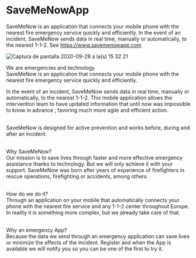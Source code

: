 # SaveMeNowApp
SaveMeNow is an application that connects your mobile phone with the nearest fire emergency service quickly and efficiently.  In the event of an incident, SaveMeNow sends data in real time, manually or automatically, to the nearest 1-1-2. See https://www.savemenowapp.com

![Captura de pantalla 2020-09-28 a la(s) 15 32 21](https://github.com/RescueSocialTech/SaveMeNowApp/assets/55333723/6a0c011d-3ddb-4d91-92a9-39a7584996a5)

We are emergencies and technology<br>
SaveMeNow is an application that connects your mobile phone with the nearest fire emergency service quickly and efficiently.<br>

In the event of an incident, SaveMeNow sends data in real time, manually or automatically, to the nearest 1-1-2. This mobile application allows the intervention team to have updated information that until now was impossible to know in advance , favoring much more agile and efficient action.<br><br>

SaveMeNow is designed for active prevention and works before, during and after an incident.<br><br>


Why SaveMeNow?<br>
Our mission is to save lives through faster and more effective emergency assistance thanks to technology. But we will only achieve it with your support. SaveMeNow was born after years of experience of firefighters in rescue operations, firefighting or accidents, among others.<br><br>

How do we do it?<br>
Through an application on your mobile that automatically connects your phone with the nearest fire service and any 1-1-2 center throughout Europe. In reality it is something more complex, but we already take care of that.<br><br>

Why an emergency App?<br>
Because the data we send through an emergency application can save lives or minimize the effects of the incident. Register and when the App is available we will notify you so you can be one of the first to try it. 
